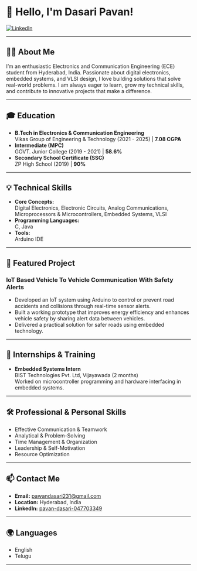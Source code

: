 # 👋 Hello, I'm Dasari Pavan!

[![LinkedIn](https://img.shields.io/badge/LinkedIn-blue?logo=linkedin&logoColor=white&style=flat-square)](https://www.linkedin.com/in/pavan-dasari-047703349)

---

## 🧑‍💻 About Me

I’m an enthusiastic Electronics and Communication Engineering (ECE) student from Hyderabad, India. Passionate about digital electronics, embedded systems, and VLSI design, I love building solutions that solve real-world problems. I am always eager to learn, grow my technical skills, and contribute to innovative projects that make a difference.

---

## 🎓 Education

- **B.Tech in Electronics & Communication Engineering**  
  Vikas Group of Engineering & Technology (2021 - 2025) | **7.08 CGPA**
- **Intermediate (MPC)**  
  GOVT. Junior College (2019 - 2021) | **58.6%**
- **Secondary School Certificate (SSC)**  
  ZP High School (2019) | **90%**

---

## 💡 Technical Skills

- **Core Concepts:**  
  Digital Electronics, Electronic Circuits, Analog Communications, Microprocessors & Microcontrollers, Embedded Systems, VLSI
- **Programming Languages:**  
  C, Java
- **Tools:**  
  Arduino IDE

---

## 🚀 Featured Project

### IoT Based Vehicle To Vehicle Communication With Safety Alerts

- Developed an IoT system using Arduino to control or prevent road accidents and collisions through real-time sensor alerts.
- Built a working prototype that improves energy efficiency and enhances vehicle safety by sharing alert data between vehicles.
- Delivered a practical solution for safer roads using embedded technology.

---

## 💼 Internships & Training

- **Embedded Systems Intern**  
  BIST Technologies Pvt. Ltd, Vijayawada (2 months)  
  Worked on microcontroller programming and hardware interfacing in embedded systems.

---

## 🛠️ Professional & Personal Skills

- Effective Communication & Teamwork
- Analytical & Problem-Solving
- Time Management & Organization
- Leadership & Self-Motivation
- Resource Optimization

---

## 📫 Contact Me

- **Email:** pawandasari231@gmail.com
- **Location:** Hyderabad, India
- **LinkedIn:** [pavan-dasari-047703349](https://www.linkedin.com/in/pavan-dasari-047703349)

---

## 🌍 Languages

- English
- Telugu

---

<!--
**pavandasari2668/pavandasari2668** is a ✨ special ✨ repository because its `README.md` (this file) appears on your GitHub profile.
-->